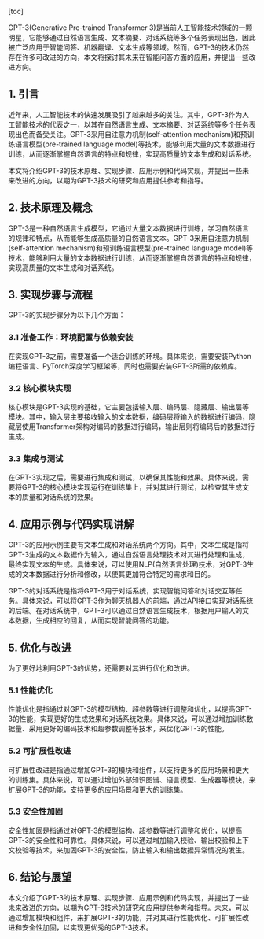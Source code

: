 
[toc]                    
                
                
GPT-3(Generative Pre-trained Transformer 3)是当前人工智能技术领域的一颗明星，它能够通过自然语言生成、文本摘要、对话系统等多个任务表现出色，因此被广泛应用于智能问答、机器翻译、文本生成等领域。然而，GPT-3的技术仍然存在许多可改进的方向，本文将探讨其未来在智能问答方面的应用，并提出一些改进方向。

## 1. 引言

近年来，人工智能技术的快速发展吸引了越来越多的关注。其中，GPT-3作为人工智能技术的代表之一，以其在自然语言生成、文本摘要、对话系统等多个任务表现出色而备受关注。GPT-3采用自注意力机制(self-attention mechanism)和预训练语言模型(pre-trained language model)等技术，能够利用大量的文本数据进行训练，从而逐渐掌握自然语言的特点和规律，实现高质量的文本生成和对话系统。

本文将介绍GPT-3的技术原理、实现步骤、应用示例和代码实现，并提出一些未来改进的方向，以期为GPT-3技术的研究和应用提供参考和指导。

## 2. 技术原理及概念

GPT-3是一种自然语言生成模型，它通过大量文本数据进行训练，学习自然语言的规律和特点，从而能够生成高质量的自然语言文本。GPT-3采用自注意力机制(self-attention mechanism)和预训练语言模型(pre-trained language model)等技术，能够利用大量的文本数据进行训练，从而逐渐掌握自然语言的特点和规律，实现高质量的文本生成和对话系统。

## 3. 实现步骤与流程

GPT-3的实现步骤分为以下几个方面：

### 3.1 准备工作：环境配置与依赖安装

在实现GPT-3之前，需要准备一个适合训练的环境。具体来说，需要安装Python编程语言、PyTorch深度学习框架等，同时也需要安装GPT-3所需的依赖库。

### 3.2 核心模块实现

核心模块是GPT-3实现的基础，它主要包括输入层、编码层、隐藏层、输出层等模块。其中，输入层主要接收输入的文本数据，编码层将输入的数据进行编码，隐藏层使用Transformer架构对编码的数据进行编码，输出层则将编码后的数据进行生成。

### 3.3 集成与测试

在GPT-3实现之后，需要进行集成和测试，以确保其性能和效果。具体来说，需要将GPT-3的核心模块实现运行在训练集上，并对其进行测试，以检查其生成文本的质量和对话系统的效果。

## 4. 应用示例与代码实现讲解

GPT-3的应用示例主要有文本生成和对话系统两个方向。其中，文本生成是指将GPT-3生成的文本数据作为输入，通过自然语言处理技术对其进行处理和生成，最终实现文本的生成。具体来说，可以使用NLP(自然语言处理)技术，对GPT-3生成的文本数据进行分析和修改，以使其更加符合特定的需求和目的。

GPT-3的对话系统是指将GPT-3用于对话系统，实现智能问答和对话交互等任务。具体来说，可以将GPT-3作为聊天机器人的前端，通过API接口实现对话系统的后端。在对话系统中，GPT-3可以通过自然语言生成技术，根据用户输入的文本数据，生成相应的回复，从而实现智能问答的功能。

## 5. 优化与改进

为了更好地利用GPT-3的优势，还需要对其进行优化和改进。

### 5.1 性能优化

性能优化是指通过对GPT-3的模型结构、超参数等进行调整和优化，以提高GPT-3的性能，实现更好的生成效果和对话系统效果。具体来说，可以通过增加训练数据量、采用更好的编码技术和超参数调整等技术，来优化GPT-3的性能。

### 5.2 可扩展性改进

可扩展性改进是指通过增加GPT-3的模块和组件，以支持更多的应用场景和更大的训练集。具体来说，可以通过增加外部知识图谱、语言模型、生成器等模块，来扩展GPT-3的功能，支持更多的应用场景和更大的训练集。

### 5.3 安全性加固

安全性加固是指通过对GPT-3的模型结构、超参数等进行调整和优化，以提高GPT-3的安全性和可靠性。具体来说，可以通过增加输入校验、输出校验和上下文校验等技术，来加固GPT-3的安全性，防止输入和输出数据异常情况的发生。

## 6. 结论与展望

本文介绍了GPT-3的技术原理、实现步骤、应用示例和代码实现，并提出了一些未来改进的方向，以期为GPT-3技术的研究和应用提供参考和指导。未来，可以通过增加模块和组件，来扩展GPT-3的功能，并对其进行性能优化、可扩展性改进和安全性加固，以实现更优秀的GPT-3技术。

